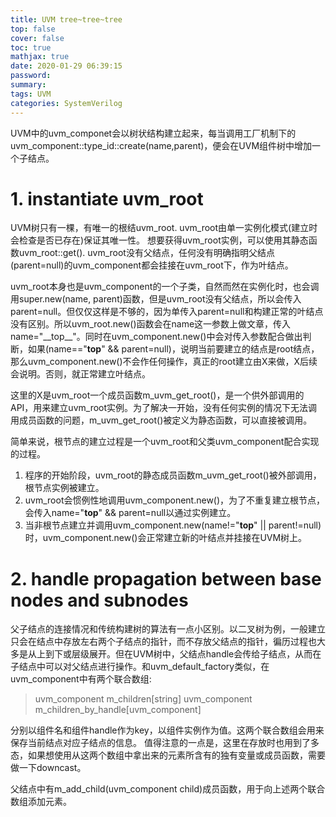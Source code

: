 ```yaml
---
title: UVM tree~tree~tree
top: false
cover: false
toc: true
mathjax: true
date: 2020-01-29 06:39:15
password:
summary:
tags: UVM
categories: SystemVerilog
---
```



UVM中的uvm_componet会以树状结构建立起来，每当调用工厂机制下的uvm_component::type_id::create(name,parent)，便会在UVM组件树中增加一个子结点。
<!---more--->

# 1. instantiate uvm_root
UVM树只有一棵，有唯一的根结uvm_root. uvm_root由单一实例化模式(建立时会检查是否已存在)保证其唯一性。
想要获得uvm_root实例，可以使用其静态函数uvm_root::get(). uvm_root没有父结点，任何没有明确指明父结点(parent=null)的uvm_component都会挂接在uvm_root下，作为叶结点。

uvm_root本身也是uvm_component的一个子类，自然而然在实例化时，也会调用super.new(name, parent)函数，但是uvm_root没有父结点，所以会传入parent=null。但仅仅这样是不够的，因为单传入parent=null和构建正常的叶结点没有区别。所以uvm_root.new()函数会在name这一参数上做文章，传入name="\_\_top\_\_"。同时在uvm_component.new()中会对传入参数配合做出判断，如果(name=="__top__" && parent=null)，说明当前要建立的结点是root结点，那么uvm_component.new()不会作任何操作，真正的root建立由X来做，X后续会说明。否则，就正常建立叶结点。

这里的X是uvm_root一个成员函数m_uvm_get_root()，是一个供外部调用的API，用来建立uvm_root实例。为了解决一开始，没有任何实例的情况下无法调用成员函数的问题，m_uvm_get_root()被定义为静态函数，可以直接被调用。

简单来说，根节点的建立过程是一个uvm_root和父类uvm_component配合实现的过程。
1. 程序的开始阶段，uvm_root的静态成员函数m_uvm_get_root()被外部调用，根节点实例被建立。
2. uvm_root会惯例性地调用uvm_component.new()，为了不重复建立根节点，会传入name="__top__" && parent=null以通过实例建立。
3. 当非根节点建立并调用uvm_component.new(name!="__top__" || parent!=null)时，uvm_component.new()会正常建立新的叶结点并挂接在UVM树上。


# 2. handle propagation between base nodes and subnodes
父子结点的连接情况和传统构建树的算法有一点小区别。以二叉树为例，一般建立只会在结点中存放左右两个子结点的指针，而不存放父结点的指针，徧历过程也大多是从上到下或层级展开。但在UVM树中，父结点handle会传给子结点，从而在子结点中可以对父结点进行操作。和uvm\_default\_factory类似，在uvm_component中有两个联合数组:

> uvm_component m_children[string]
> uvm_component m_children_by_handle[uvm_component]

分别以组件名和组件handle作为key，以组件实例作为值。这两个联合数组会用来保存当前结点对应子结点的信息。
值得注意的一点是，这里在存放时也用到了多态，如果想使用从这两个数组中拿出来的元素所含有的独有变量或成员函数，需要做一下downcast。

父结点中有m_add_child(uvm_component child)成员函数，用于向上述两个联合数组添加元素。



